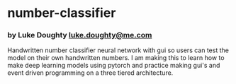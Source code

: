 # number-classifier
### by Luke Doughty <luke.doughty@me.com>

Handwritten number classifier neural network with gui so users can test the model on their own handwritten numbers.
I am making this to learn how to make deep learning models using pytorch and practice making gui's and event driven programming on a three tiered architecture.

